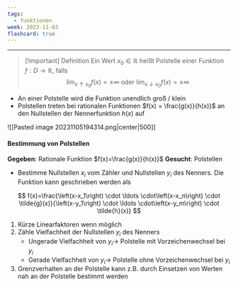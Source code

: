 ```yaml
---
tags:
  - funktionen
week: 2023-11-03
flashcard: true
---
```

***

> [!important] Definition
> Ein Wert $x_0 \in \mathbb{R}$ heißt Polstelle einer Funktion $f: D \rightarrow \mathbb{R}$, falls
> $$
> \lim _{x \uparrow x_0} f(x)= \pm \infty \text { oder } \lim _{x \downarrow x_0} f(x)= \pm \infty
> $$

- An einer Polstelle wird die Funktion unendlich groß / klein
- Polstellen treten bei rationalen Funktionen $f(x) = \frac{g(x)}{h(x)}$ an den Nullstellen der Nennerfunktion $h(x)$ auf

![[Pasted image 20231105194314.png|center|500]]

#### Bestimmung von Polstellen

**Gegeben**: Rationale Funktion $f(x)=\frac{g(x)}{h(x)}$
**Gesucht**: Polstellen

- Bestimme Nullstellen $x_i$ vom Zähler und Nullstellen $y_i$ des Nenners. Die Funktion kann geschrieben werden als

$$
f(x)=\frac{\left(x-x_1\right) \cdot \ldots \cdot\left(x-x_n\right) \cdot \tilde{g}(x)}{\left(x-y_1\right) \cdot \ldots \cdot\left(x-y_m\right) \cdot \tilde{h}(x)}
$$

1. Kürze Linearfaktoren wenn möglich 
2. Zähle Vielfachheit der Nullstellen $y_i$ des Nenners
	- Ungerade Vielfachheit von $y_i \rightarrow$ Polstelle mit Vorzeichenwechsel bei $y_i$
	- Gerade Vielfachheit von $y_i \rightarrow$ Polstelle ohne Vorzeichenwechsel bei $y_i$
3. Grenzverhalten an der Polstelle kann z.B. durch Einsetzen von Werten nah an der Polstelle bestimmt werden

